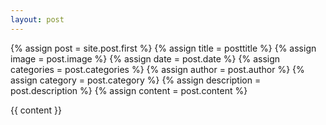 ```yaml
---
layout: post
---
```


<div class="blog-index">
{% assign post = site.post.first %}
{% assign title = posttitle %}
{% assign image = post.image %}
{% assign date = post.date %}
{% assign categories = post.categories %}
{% assign author = post.author %}
{% assign category = post.category %}
{% assign description = post.description %}
{% assign content = post.content %}

{{ content }}
 
</div>

